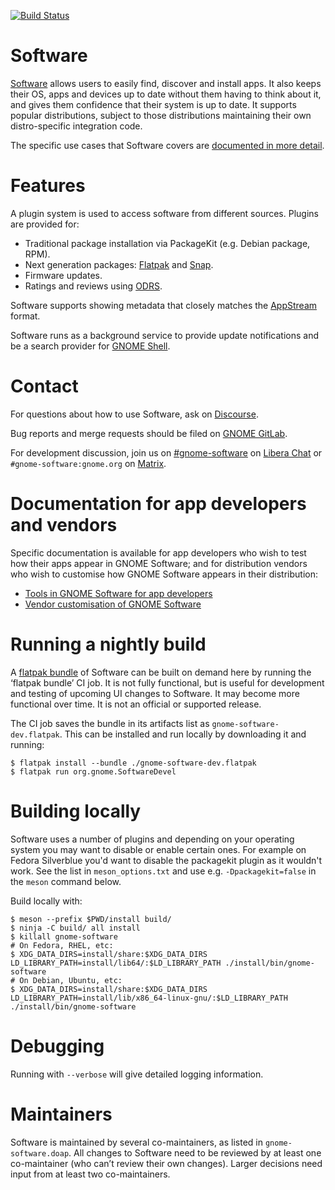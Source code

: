 [![Build Status](https://gitlab.gnome.org/GNOME/gnome-software/badges/main/pipeline.svg)](https://gitlab.gnome.org/GNOME/gnome-software/pipelines)

# Software

[Software](https://wiki.gnome.org/Apps/Software) allows users to easily find,
discover and install apps. It also keeps their OS, apps and devices up to date
without them having to think about it, and gives them confidence that their
system is up to date. It supports popular distributions, subject to those
distributions maintaining their own distro-specific integration code.

The specific use cases that Software covers are [documented in more detail](./doc/use-cases.md).

# Features

A plugin system is used to access software from different sources.
Plugins are provided for:
 - Traditional package installation via PackageKit (e.g. Debian package, RPM).
 - Next generation packages: [Flatpak](https://flatpak.org/) and [Snap](https://snapcraft.io/).
 - Firmware updates.
 - Ratings and reviews using [ODRS](https://odrs.gnome.org/).

Software supports showing metadata that closely matches the [AppStream](https://www.freedesktop.org/wiki/Distributions/AppStream/) format.

Software runs as a background service to provide update notifications and be a search provider for [GNOME Shell](https://wiki.gnome.org/Projects/GnomeShell).

# Contact

For questions about how to use Software, ask on [Discourse](https://discourse.gnome.org/tag/gnome-software).

Bug reports and merge requests should be filed on [GNOME GitLab](https://gitlab.gnome.org/GNOME/gnome-software).

For development discussion, join us on [#gnome-software](irc://irc.libera.chat/gnome-software) on [Libera Chat](https://wiki.gnome.org/GettingInTouch/IRC) or `#gnome-software:gnome.org` on [Matrix](https://matrix.to/#/#gnome-software:gnome.org).

# Documentation for app developers and vendors

Specific documentation is available for app developers who wish to test
how their apps appear in GNOME Software; and for distribution vendors
who wish to customise how GNOME Software appears in their distribution:
 * [Tools in GNOME Software for app developers](./doc/app-developers.md)
 * [Vendor customisation of GNOME Software](./doc/vendor-customisation.md)

# Running a nightly build

A [flatpak bundle](https://docs.flatpak.org/en/latest/single-file-bundles.html)
of Software can be built on demand here by running the ‘flatpak bundle’ CI job.
It is not fully functional, but is useful for development and testing of
upcoming UI changes to Software. It may become more functional over time. It
is not an official or supported release.

The CI job saves the bundle in its artifacts list as `gnome-software-dev.flatpak`.
This can be installed and run locally by downloading it and running:
```
$ flatpak install --bundle ./gnome-software-dev.flatpak
$ flatpak run org.gnome.SoftwareDevel
```

# Building locally

Software uses a number of plugins and depending on your operating system you
may want to disable or enable certain ones. For example on Fedora Silverblue
you'd want to disable the packagekit plugin as it wouldn't work. See the list
in `meson_options.txt` and use e.g. `-Dpackagekit=false` in the `meson` command
below.

Build locally with:
```
$ meson --prefix $PWD/install build/
$ ninja -C build/ all install
$ killall gnome-software
# On Fedora, RHEL, etc:
$ XDG_DATA_DIRS=install/share:$XDG_DATA_DIRS LD_LIBRARY_PATH=install/lib64/:$LD_LIBRARY_PATH ./install/bin/gnome-software
# On Debian, Ubuntu, etc:
$ XDG_DATA_DIRS=install/share:$XDG_DATA_DIRS LD_LIBRARY_PATH=install/lib/x86_64-linux-gnu/:$LD_LIBRARY_PATH ./install/bin/gnome-software
```

# Debugging

Running with `--verbose` will give detailed logging information.

# Maintainers

Software is maintained by several co-maintainers, as listed in `gnome-software.doap`.
All changes to Software need to be reviewed by at least one co-maintainer (who
can’t review their own changes). Larger decisions need input from at least two
co-maintainers.
